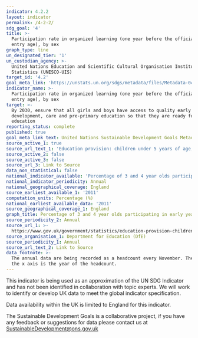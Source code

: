 ```yaml
---
indicator: 4.2.2
layout: indicator
permalink: /4-2-2/
sdg_goal: '4'
title: >-
  Participation rate in organized learning (one year before the official primary
  entry age), by sex
graph_type: line
un_designated_tier: '1'
un_custodian_agency: >-
  United Nations Education and Scientific Cultural Organisation Institute of
  Statistics (UNESCO-UIS)
target_id: '4.2'
goal_meta_link: 'https://unstats.un.org/sdgs/metadata/files/Metadata-04-02-02.pdf'
indicator_name: >-
  Participation rate in organized learning (one year before the official primary
  entry age), by sex
target: >-
  By 2030, ensure that all girls and boys have access to quality early childhood
  development, care and pre-primary education so that they are ready for primary
  education
reporting_status: complete
published: true
goal_meta_link_text: United Nations Sustainable Development Goals Metadata (PDF 224 KB)
source_active_1: true
source_url_text_1: 'Education provision: children under 5 years of age, January 2017'
source_active_2: false
source_active_3: false
source_url_3: Link to Source
data_non_statistical: false
national_indicator_available: 'Percentage of 3 and 4 year olds participating in early years education '
national_indicator_periodicity: Annual
national_geographical_coverage: England
source_earliest_available_1: '2011'
computation_units: Percentage (%)
national_earliest_available_data: '2011'
source_geographical_coverage_1: England
graph_title: Percentage of 3 and 4 year olds participating in early years education
source_periodicity_2: Annual
source_url_1: >-
  https://www.gov.uk/government/statistics/education-provision-children-under-5-years-of-age-january-2017
source_organisation_1: Department for Education (DfE)
source_periodicity_1: Annual
source_url_text_2: Link to Source
data_footnote: >-
  The annual data are being recorded as a headcount every November. The date on
  the x axis is the year of the headcount.
---
```

This indicator is being used as an approximation of the UN SDG Indicator and has not been identified in collaboration with topic experts. We will work to identify or develop UK data to meet the global indicator specification.

Data availability within the UK is limited to England for this indicator.

The Sustainable Development Goals is a collaborative project, if you have any feedback or suggestions for data please contact us at <SustainableDevelopment@ons.gov.uk>
